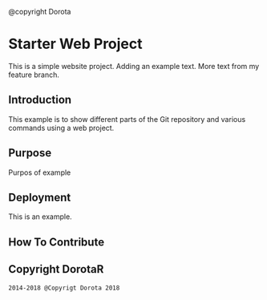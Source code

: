 @copyright Dorota

# Starter Web Project

This is a simple website project. Adding an example text. More text from my feature branch.

## Introduction

This example is to show different parts of the Git repository and various commands using a web project.

## Purpose

Purpos of example

## Deployment

This is an example.

## How To Contribute

## Copyright DorotaR

	2014-2018 @Copyrigt Dorota 2018
